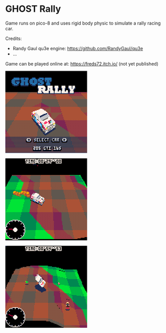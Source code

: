 # GHOST Rally

Game runs on pico-8 and uses rigid body physic to simulate a rally racing car.

Credits:
- Randy Gaul qu3e engine: https://github.com/RandyGaul/qu3e
- ...

Game can be played online at: https://freds72.itch.io/ (not yet published)

![title](pics/title.gif)

![weeee!](pics/turnaround.gif)

![fail :/](pics/fail.gif)
